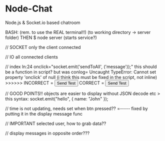 # Node-Chat
Node.js &amp; Socket.io based chatroom


BASH:       (rem. to use the REAL terminal!!)
(to working directory -> server folder)
THEN
$ node server       (starts service?)





// SOCKET
only the client connected

// IO
all connected clients

// index ln:24
onclick="socket.emit('sendToAll', ('message'));"
this should be a function in script? but was conlog=  Uncaught TypeError: Cannot set property 'onclick' of null
(i think this must be fixed in the script, not inline) >>>>>>
INCORRECT = <button name="sendToAll" type="submit">Send Test</button>
CORRECT = <button id="sendToAll" type="submit">Send Test</button>

// GOOD POINTS!!
objects are easier to display without JSON decode etc > this syntax: socket.emit("hello", { name: "John" });



//
time is not updating, needs set when btn pressed?? =----- fixed by putting it in the display message func

// IMPORTANT
selected user, how to grab data??

//
display messages in opposite order???